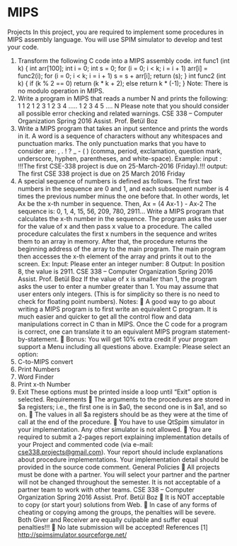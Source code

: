 # MIPS
 Projects
In this project, you are required to implement some procedures in MIPS assembly language. You will use SPIM simulator to develop and test your code.
1. Transform the following C code into a MIPS assembly code.
int func1 (int k) {
int arr[100];
int i = 0;
int s = 0;
for (i = 0; i < k; i = i + 1)
arr[i] = func2(i);
for (i = 0; i < k; i = i + 1)
s = s + arr[i];
return (s);
}
int func2 (int k) {
if (k % 2 == 0)
return (k * k + 2);
else
return k * (-1);
}
Note: There is no modulo operation in MIPS.
2. Write a program in MIPS that reads a number N and prints the following:
1
1 2
1 2 3
1 2 3 4
…..
1 2 3 4 5 …. N
Please note that you should consider all possible error checking and related warnings.
CSE 338 – Computer Organization Spring 2016
Assist. Prof. Betül Boz
3. Write a MIPS program that takes an input sentence and prints the words in it. A word is a sequence of characters without any whitespaces and punctuation marks. The only punctuation marks that you have to consider are: , . ! ? _ - ( ) (comma, period, exclamation, question mark, underscore, hyphen, parentheses, and white-space). Example:
input : !!!The first CSE-338 project is due on 25-March-2016 (Friday).!!!
output:
The
first
CSE
338
project
is
due
on
25
March
2016
Friday
4. A special sequence of numbers is defined as follows. The first two numbers in the sequence are 0 and 1, and each subsequent number is 4 times the previous number minus the one before that. In other words, let Ax be the x-th number in sequence. Then, Ax = (4 Ax-1 ) - Ax-2
The sequence is: 0, 1, 4, 15, 56, 209, 780, 2911...
Write a MIPS program that calculates the x-th number in the sequence. The program asks the user for the value of x and then pass x value to a procedure. The called procedure calculates the first x numbers in the sequence and writes them to an array in memory. After that, the procedure returns the beginning address of the array to the main program. The main program then accesses the x-th element of the array and prints it out to the screen. Ex:
Input: Please enter an integer number:
8
Output: In position 8, the value is 2911.
CSE 338 – Computer Organization Spring 2016
Assist. Prof. Betül Boz
If the value of x is smaller than 1, the program asks the user to enter a number greater than 1. You may assume that user enters only integers. (This is for simplicity so there is no need to check for floating point numbers).
Notes:
 A good way to go about writing a MIPS program is to first write an equivalent C program. It is much easier and quicker to get all the control flow and data manipulations correct in C than in MIPS. Once the C code for a program is correct, one can translate it to an equivalent MIPS program statement-by-statement.
 Bonus: You will get 10% extra credit if your program support a Menu including all questions above. Example:
Please select an option:
1. C-to-MIPS convert
2. Print Numbers
3. Word Finder
4. Print x-th Number
5. Exit
These options must be printed inside a loop until “Exit” option is selected.
Requirements
 The arguments to the procedures are stored in $a registers; i.e., the first one is in $a0, the second one is in $a1, and so on.
 The values in all $a registers should be as they were at the time of call at the end of the procedure.
 You have to use QtSpim simulator in your implementation. Any other simulator is not allowed.
 You are required to submit a 2-pages report explaining implementation details of your Project and commented code (via e-mail: cse338.projects@gmail.com). Your report should include explanations about procedure implementations. Your implementation detail should be provided in the source code comment.
General Policies
 All projects must be done with a partner. You will select your partner and the partner will not be changed throughout the semester. It is not acceptable of a partner team to work with other teams.
CSE 338 – Computer Organization Spring 2016
Assist. Prof. Betül Boz
 It is NOT acceptable to copy (or start your) solutions from Web.
 In case of any forms of cheating or copying among the groups, the penalties will be severe. Both Giver and Receiver are equally culpable and suffer equal penalties!!!
 No late submission will be accepted!
References
[1] http://spimsimulator.sourceforge.net/

